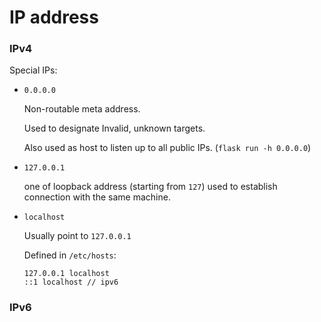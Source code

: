 # IP address

### IPv4

Special IPs:

* `0.0.0.0`

  Non-routable meta address. 

  Used to designate Invalid, unknown targets.

  Also used as host to listen up to all public IPs. (`flask run -h 0.0.0.0`)

* `127.0.0.1`

  one of loopback address (starting from `127`) used to establish connection with the same machine.

* `localhost`

  Usually point to `127.0.0.1`

  Defined in `/etc/hosts`:

  ```
  127.0.0.1 localhost
  ::1 localhost // ipv6
  ```





### IPv6


